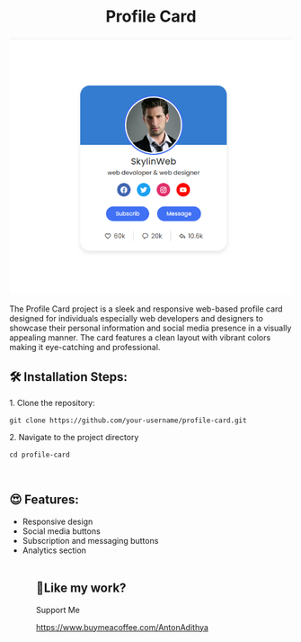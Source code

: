 <h1 align="center" id="title">Profile Card</h1>

<p align="center"><img src="img/chrome_oD206VGPNg.png" alt="project-image"></p>

<p id="description">The Profile Card project is a sleek and responsive web-based profile card designed for individuals especially web developers and designers to showcase their personal information and social media presence in a visually appealing manner. The card features a clean layout with vibrant colors making it eye-catching and professional.</p>

<h2>🛠️ Installation Steps:</h2>

<p>1. Clone the repository:</p>

```
git clone https://github.com/your-username/profile-card.git
```

<p>2. Navigate to the project directory</p>

```
cd profile-card
```
<br>
<h2>😍 Features:</h2>
<ul> 
 <li>Responsive design
<li>Social media buttons
<li>Subscription and messaging buttons
<li>Analytics section
<ul/>

<br>
<h2>💖Like my work?</h2>

Support Me<p>https://www.buymeacoffee.com/AntonAdithya</p>


